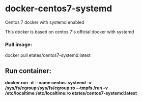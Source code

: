 # docker-centos7-systemd
Centos 7 docker with systemd enabled

This docker is based on centos 7's official docker with systemd

### Pull image:

docker pull etates/centos7-systemd:latest


## Run container:

**docker run -d --name centos-systemd -v /sys/fs/cgroup:/sys/fs/cgroup:ro --tmpfs /run -v /etc/localtime:/etc/localtime:ro etates/centos7-systemd:latest**
